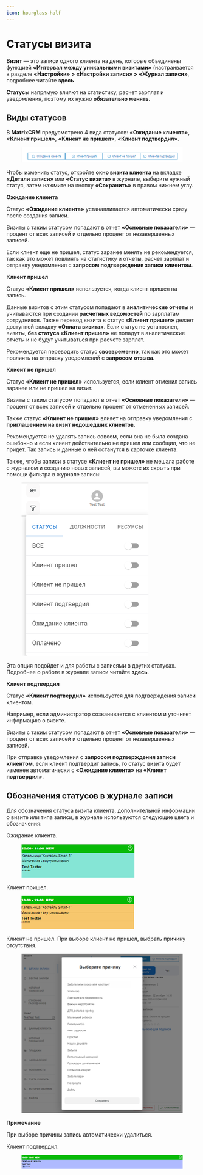 ```yaml
---
icon: hourglass-half
---
```


# Статусы визита

**Визит** — это записи одного клиента на день, которые объединены функцией **«Интервал между уникальными визитами»** (настраивается в разделе **«Настройки» > «Настройки записи» > «Журнал записи»**, подробнее читайте **здесь**

**Статусы** напрямую влияют на статистику, расчет зарплат и уведомления, поэтому их нужно **обязательно менять**.

## Виды статусов

В **MatrixCRM** предусмотрено 4 вида статусов: **«Ожидание клиента»**, **«Клиент пришел»**, **«Клиент не пришел»**, **«Клиент подтвердил»**.&#x20;

<figure><img src="../../../.gitbook/assets/image (321).png" alt=""><figcaption></figcaption></figure>

Чтобы изменить статус, откройте **окно визита клиента** на вкладке **«Детали записи»** или **«Статус визита»** в журнале, выберите нужный статус, затем нажмите на кнопку **«Сохранить»** в правом нижнем углу.&#x20;

**Ожидание клиента**

Статус **«Ожидание клиента»** устанавливается автоматически сразу после создания записи.&#x20;

Визиты с таким статусом попадают в отчет **«Основные показатели»** — процент от всех записей и отдельно процент от незавершенных записей.&#x20;

Если клиент еще не пришел, статус заранее менять не рекомендуется, так как это может повлиять на статистику и отчеты, расчет зарплат и отправку уведомления с **запросом подтверждения записи клиентом**.&#x20;

**Клиент пришел**

Статус **«Клиент пришел»** используется, когда клиент пришел на запись.&#x20;

Данные визитов с этим статусом попадают в **аналитические отчеты** и учитываются при создании **расчетных ведомостей** по зарплатам сотрудников. Также перевод визита в статус **«Клиент пришел»** делает доступной вкладку **«Оплата визита»**. Если статус не установлен, визиты, **без статуса «Клиент пришел»** не попадут в аналитические отчеты и не будут учитываться при расчете зарплат.&#x20;

Рекомендуется переводить статус **своевременно**, так как это может повлиять на отправку уведомлений с **запросом отзыва**.&#x20;

**Клиент не пришел**

Статус **«Клиент не пришел»** используется, если клиент отменил запись заранее или не пришел на визит.&#x20;

Визиты с таким статусом попадают в отчет **«Основные показатели»** — процент от всех записей и отдельно процент от отмененных записей.&#x20;

Также статус **«Клиент не пришел»** влияет на отправку уведомления с **приглашением на визит недошедших клиентов**.&#x20;

Рекомендуется не удалять запись совсем, если она не была создана ошибочно и если клиент действительно не пришел или сообщил, что не придет. Так запись и данные о ней останутся в карточке клиента.&#x20;

Также, чтобы записи в статусе **«Клиент не пришел»** не мешала работе с журналом и созданию новых записей, вы можете их скрыть при помощи фильтра в журнале записи:

<figure><img src="../../../.gitbook/assets/image (322).png" alt=""><figcaption></figcaption></figure>

Эта опция подойдет и для работы с записями в других статусах. Подробнее о работе в журнале записи читайте **здесь**.&#x20;

**Клиент подтвердил**&#x20;

Статус **«Клиент подтвердил»** используется для подтверждения записи клиентом.

Например, если администратор созванивается с клиентом и уточняет информацию о визите.&#x20;

Визиты с таким статусом попадают в отчет **«Основные показатели»** — процент от всех записей и отдельно процент от незавершенных записей.

При отправке уведомления с **запросом подтверждения записи клиентом**, если клиент подтвердит запись, то статус визита будет изменен автоматически с **«Ожидание клиента»** на **«Клиент подтвердил»**.

## Обозначения статусов в журнале записи

Для обозначения статуса визита клиента, дополнительной информации о визите или типа записи, в журнале используются следующие цвета и обозначения:

Ожидание клиента.

<figure><img src="../../../.gitbook/assets/image (323).png" alt=""><figcaption></figcaption></figure>

Клиент пришел.

<figure><img src="../../../.gitbook/assets/image (324).png" alt=""><figcaption></figcaption></figure>

Клиент не пришел. При выборе клиент не пришел, выбрать причину отсутствия.

<figure><img src="../../../.gitbook/assets/image (325).png" alt=""><figcaption></figcaption></figure>

**Примечание**&#x20;

При выборе причины запись автоматически удалиться.

Клиент подтвердил.

<figure><img src="../../../.gitbook/assets/image (327).png" alt=""><figcaption></figcaption></figure>



